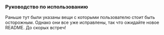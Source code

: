 ### Руководство по использованию

Раньше тут были указаны вещи с которыми пользователю стоит быть осторожным. Однако они все уже исправлены, так что ожидайте новое README. До скорых встреч!

